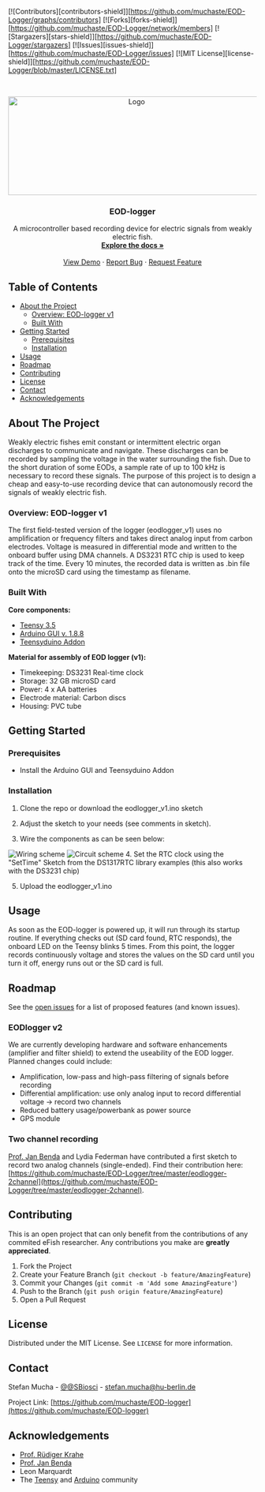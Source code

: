 <!--
*** Thanks for checking out this README Template. If you have a suggestion that would
*** make this better, please fork the repo and create a pull request or simply open
*** an issue with the tag "enhancement".
*** Thanks again! Now go create something AMAZING! :D
***
***
***
*** To avoid retyping too much info. Do a search and replace for the following:
*** muchaste, EOD-logger, @SBiosci, stefan.mucha@hu-berlin.de
-->





<!-- PROJECT SHIELDS -->
<!--
*** I'm using markdown "reference style" links for readability.
*** Reference links are enclosed in brackets [ ] instead of parentheses ( ).
*** See the bottom of this document for the declaration of the reference variables
*** for contributors-url, forks-url, etc. This is an optional, concise syntax you may use.
*** https://www.markdownguide.org/basic-syntax/#reference-style-links
[![LinkedIn][linkedin-shield]][linkedin-url]
-->
[![Contributors][contributors-shield]][https://github.com/muchaste/EOD-Logger/graphs/contributors]
[![Forks][forks-shield]][https://github.com/muchaste/EOD-Logger/network/members]
[![Stargazers][stars-shield]][https://github.com/muchaste/EOD-Logger/stargazers]
[![Issues][issues-shield]][https://github.com/muchaste/EOD-Logger/issues]
[![MIT License][license-shield]][https://github.com/muchaste/EOD-Logger/blob/master/LICENSE.txt]

<!-- PROJECT LOGO -->
<br />
<p align="center">
  <a href="https://github.com/muchaste/EOD-logger">
    <img src="images/logo.png" alt="Logo" width="505" height="200">
  </a>

  <h3 align="center">EOD-logger</h3>

  <p align="center">
    A microcontroller based recording device for electric signals from weakly electric fish.
    <br />
    <a href="https://github.com/muchaste/EOD-logger"><strong>Explore the docs »</strong></a>
    <br />
    <br />
    <a href="https://github.com/muchaste/EOD-logger">View Demo</a>
    ·
    <a href="https://github.com/muchaste/EOD-logger/issues">Report Bug</a>
    ·
    <a href="https://github.com/muchaste/EOD-logger/issues">Request Feature</a>
  </p>
</p>



<!-- TABLE OF CONTENTS -->
## Table of Contents

* [About the Project](#about-the-project)
  * [Overview: EOD-logger v1](#overview-eod-logger-v1)
  * [Built With](#built-with)
* [Getting Started](#getting-started)
  * [Prerequisites](#prerequisites)
  * [Installation](#installation)
* [Usage](#usage)
* [Roadmap](#roadmap)
* [Contributing](#contributing)
* [License](#license)
* [Contact](#contact)
* [Acknowledgements](#acknowledgements)



<!-- ABOUT THE PROJECT -->
## About The Project
Weakly electric fishes emit constant or intermittent electric organ discharges to communicate and navigate. These discharges can be recorded by sampling the voltage in the water surrounding the fish. Due to the short duration of some EODs, a sample rate of up to 100 kHz is necessary to record these signals.
The purpose of this project is to design a cheap and easy-to-use recording device that can autonomously record the signals of weakly electric fish.

### Overview: EOD-logger v1
The first field-tested version of the logger (eodlogger_v1) uses no amplification or frequency filters and takes direct analog input from carbon electrodes.
Voltage is measured in differential mode and written to the onboard buffer using DMA channels. A DS3231 RTC chip is used to keep track of the time. Every 10 minutes, the recorded data is written as .bin file onto the microSD card using the timestamp as filename.

### Built With
**Core components:**
* [Teensy 3.5](https://www.pjrc.com/store/teensy35.html)
* [Arduino GUI v. 1.8.8](https://www.arduino.cc/en/main/OldSoftwareReleases)
* [Teensyduino Addon](https://www.pjrc.com/teensy/td_download.html)

**Material for assembly of EOD logger (v1):**
* Timekeeping: DS3231 Real-time clock
* Storage: 32 GB microSD card
* Power: 4 x AA batteries
* Electrode material: Carbon discs
* Housing: PVC tube

<!-- GETTING STARTED -->
## Getting Started

### Prerequisites
* Install the Arduino GUI and Teensyduino Addon

### Installation

1. Clone the repo or download the eodlogger_v1.ino sketch

2. Adjust the sketch to your needs (see comments in sketch).

3. Wire the components as can be seen below:
<img src="images/eod_logger_wiring_Steckplatine.png" alt="Wiring scheme">
<img src="images/eod_logger_wiring_circuit.png" alt="Circuit scheme">
4. Set the RTC clock using the "SetTime" Sketch from the DS1317RTC library examples (this also works with the DS3231 chip)

5. Upload the eodlogger_v1.ino 

<!-- USAGE EXAMPLES -->
## Usage

As soon as the EOD-logger is powered up, it will run through its startup routine. If everything checks out (SD card found, RTC responds), the onboard LED on the Teensy blinks 5 times. From this point, the logger records continuously voltage and stores the values on the SD card until you turn it off, energy runs out or the SD card is full.



<!-- ROADMAP -->
## Roadmap

See the [open issues](https://github.com/muchaste/EOD-logger/issues) for a list of proposed features (and known issues).

### EODlogger v2
We are currently developing hardware and software enhancements (amplifier and filter shield) to extend the useability of the EOD logger.
Planned changes could include:
* Amplification, low-pass and high-pass filtering of signals before recording
* Differential amplification: use only analog input to record differential voltage -> record two channels
* Reduced battery usage/powerbank as power source
* GPS module

### Two channel recording
[Prof. Jan Benda](https://bendalab.github.io/) and Lydia Federman have contributed a first sketch to record two analog channels (single-ended). Find their contribution here:
[https://github.com/muchaste/EOD-Logger/tree/master/eodlogger-2channel](https://github.com/muchaste/EOD-Logger/tree/master/eodlogger-2channel).

<!-- CONTRIBUTING -->
## Contributing

This is an open project that can only benefit from the contributions of any commited eFish researcher. Any contributions you make are **greatly appreciated**.

1. Fork the Project
2. Create your Feature Branch (`git checkout -b feature/AmazingFeature`)
3. Commit your Changes (`git commit -m 'Add some AmazingFeature'`)
4. Push to the Branch (`git push origin feature/AmazingFeature`)
5. Open a Pull Request



<!-- LICENSE -->
## License

Distributed under the MIT License. See `LICENSE` for more information.



<!-- CONTACT -->
## Contact

Stefan Mucha - [@@SBiosci](https://twitter.com/@SBiosci) - stefan.mucha@hu-berlin.de

Project Link: [https://github.com/muchaste/EOD-logger](https://github.com/muchaste/EOD-logger)



<!-- ACKNOWLEDGEMENTS -->
## Acknowledgements

* [Prof. Rüdiger Krahe](https://www.biologie.hu-berlin.de/en/gruppenseiten-en/vhphysiol)
* [Prof. Jan Benda](https://bendalab.github.io/)
* Leon Marquardt
* The [Teensy](https://forum.pjrc.com/) and [Arduino](https://forum.arduino.cc/) community





<!-- MARKDOWN LINKS & IMAGES -->
<!-- https://www.markdownguide.org/basic-syntax/#reference-style-links -->
<!-- [contributors-shield]: https://img.shields.io/github/contributors/muchaste/repo.svg?style=flat-square
[contributors-url]: https://github.com/muchaste/repo/graphs/contributors
[forks-shield]: https://img.shields.io/github/forks/muchaste/repo.svg?style=flat-square
[forks-url]: https://github.com/muchaste/repo/network/members
[stars-shield]: https://img.shields.io/github/stars/muchaste/repo.svg?style=flat-square
[stars-url]: https://github.com/muchaste/repo/stargazers
[issues-shield]: https://img.shields.io/github/issues/muchaste/repo.svg?style=flat-square
[issues-url]: https://github.com/muchaste/repo/issues
[license-shield]: https://img.shields.io/github/license/muchaste/repo.svg?style=flat-square
[license-url]: https://github.com/muchaste/repo/blob/master/LICENSE.txt
[linkedin-shield]: https://img.shields.io/badge/-LinkedIn-black.svg?style=flat-square&logo=linkedin&colorB=555
[linkedin-url]: https://linkedin.com/in/muchaste
[product-screenshot]: images/screenshot.png -->
